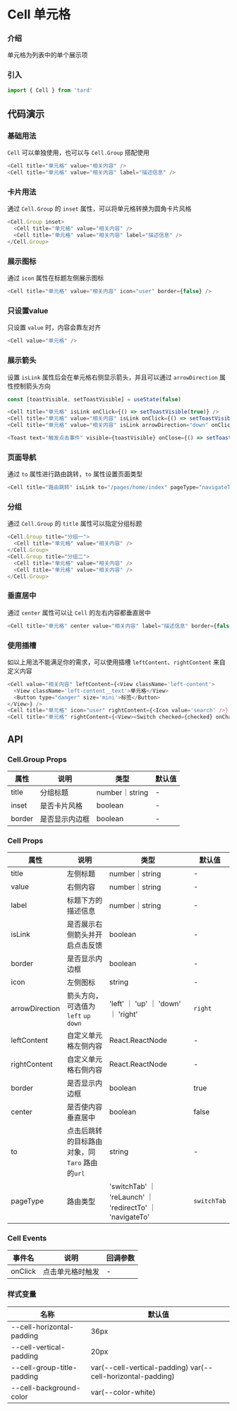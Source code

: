 # Cell 单元格
### 介绍
单元格为列表中的单个展示项
### 引入
```js
import { Cell } from 'tard'
```
## 代码演示
### 基础用法
`Cell` 可以单独使用，也可以与 `Cell.Group` 搭配使用
```js
<Cell title="单元格" value="相关内容" />
<Cell title="单元格" value="相关内容" label="描述信息" />
```
### 卡片用法
通过 `Cell.Group` 的 `inset` 属性，可以将单元格转换为圆角卡片风格
```js
<Cell.Group inset>
  <Cell title="单元格" value="相关内容" />
  <Cell title="单元格" value="相关内容" label="描述信息" />
</Cell.Group>
```

### 展示图标
通过 `icon` 属性在标题左侧展示图标
```js
<Cell title="单元格" value="相关内容" icon="user" border={false} />
```
### 只设置value
只设置 `value` 时，内容会靠左对齐
```js
<Cell value="单元格" />
```

### 展示箭头
设置 `isLink` 属性后会在单元格右侧显示箭头，并且可以通过 `arrowDirection` 属性控制箭头方向
```js
const [toastVisible, setToastVisible] = useState(false)

<Cell title="单元格" isLink onClick={() => setToastVisible(true)} />
<Cell title="单元格" value="相关内容" isLink onClick={() => setToastVisible(true)} />
<Cell title="单元格" value="相关内容" isLink arrowDirection="down" onClick={() => setToastVisible(true)} />

<Toast text="触发点击事件" visible={toastVisible} onClose={() => setToastVisible(false)} />
```
### 页面导航
通过 `to` 属性进行路由跳转，`to` 属性设置页面类型
```js
<Cell title="路由跳转" isLink to="/pages/home/index" pageType="navigateTo" />
```
### 分组
通过 `Cell.Group` 的 `title` 属性可以指定分组标题
```js
<Cell.Group title="分组一">
  <Cell title="单元格" value="相关内容" />
</Cell.Group>
<Cell.Group title="分组二">
  <Cell title="单元格" value="相关内容" />
  <Cell title="单元格" value="相关内容" />
</Cell.Group>
```
### 垂直居中
通过 `center` 属性可以让 `Cell` 的左右内容都垂直居中
```js
<Cell title="单元格" center value="相关内容" label="描述信息" border={false} />
```

### 使用插槽
如以上用法不能满足你的需求，可以使用插槽 `leftContent`、`rightContent` 来自定义内容
```js
<Cell value="相关内容" leftContent={<View className='left-content'>
  <View className='left-content__text'>单元格</View>
  <Button type="danger" size='mini'>标签</Button>
</View>} />
<Cell title="单元格" icon="user" rightContent={<Icon value='search' />} />
<Cell title="单元格" rightContent={<View><Switch checked={checked} onChange={(v) => setChecked(v)} /></View>} />
```
        
## API
### Cell.Group Props
|  属性   | 说明  | 类型 | 默认值 |
|  ----  | ----  | ---- | ---- |
| title | 分组标题 | number｜string | - |
| inset | 是否卡片风格 | boolean | - |
| border | 是否显示内边框 | boolean | - |

### Cell Props
|  属性   | 说明  | 类型 | 默认值 |
|  ----  | ----  | ---- | ---- |
| title | 左侧标题 | number｜string | - |
| value | 右侧内容 | number｜string | - |
| label | 标题下方的描述信息 | number｜string | - |
| isLink | 是否展示右侧箭头并开启点击反馈 | boolean | - |
| border | 是否显示内边框 | boolean | - |
| icon | 左侧图标 | string | - |
| arrowDirection | 箭头方向，可选值为 `left` `up` `down` | 'left' ｜ 'up' ｜ 'down' ｜ 'right' | `right` |
| leftContent | 自定义单元格左侧内容 | React.ReactNode | - |
| rightContent | 自定义单元格右侧内容 | React.ReactNode | - |
| border | 是否显示内边框 | boolean | true |
| center | 是否使内容垂直居中 | boolean | false |
| to | 点击后跳转的目标路由对象，同 `Taro` 路由的`url` | string | - |
| pageType | 路由类型 | 'switchTab' ｜ 'reLaunch' ｜ 'redirectTo' ｜ 'navigateTo' | `switchTab` |

### Cell Events
|  事件名   | 说明  | 回调参数 |
|  ----  | ----  | ---- |
| onClick | 点击单元格时触发 | - |

### 样式变量
|  名称  | 默认值 |
|  ---- | ---- |
|  --cell-horizontal-padding| 36px |
|  --cell-vertical-padding | 20px |
|  --cell-group-title-padding  | var(--cell-vertical-padding) var(--cell-horizontal-padding) |
|  --cell-background-color | var(--color-white) |